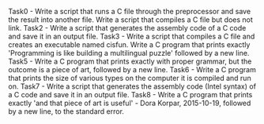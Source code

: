 Task0 - Write a script that runs a C file through the preprocessor and save the result into another file.
Write a script that compiles a C file but does not link.
Task2 - Write a script that generates the assembly code of a C code and save it in an output file.
Task3 - Write a script that compiles a C file and creates an executable named cisfun.
Write a C program that prints exactly 'Programming is like building a multilingual puzzle' followed by a new line.
Task5 - Write a C program that prints exactly with proper grammar, but the outcome is a piece of art, followed by a new line.
Task6 - Write a C program that prints the size of various types on the computer it is compiled and run on.
Task7 - Write a script that generates the assembly code (Intel syntax) of a C code and save it in an output file.
Task8 - Write a C program that prints exactly 'and that piece of art is useful' - Dora Korpar, 2015-10-19, followed by a new line, to the standard error.
